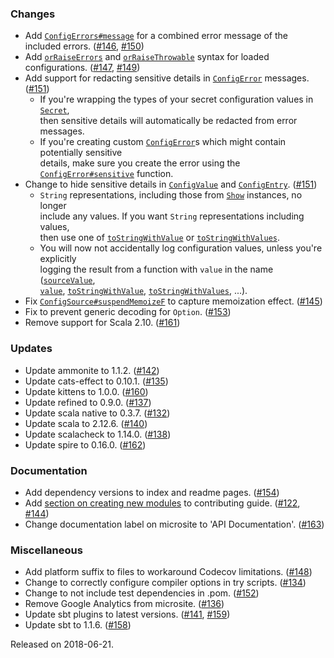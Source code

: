 ### Changes
- Add [`ConfigErrors#message`][ConfigErrors#message] for a combined error message of the included errors. ([#146][#146], [#150][#150])
- Add [`orRaiseErrors`][orRaiseErrors] and [`orRaiseThrowable`][orRaiseThrowable] syntax for loaded configurations. ([#147][#147], [#149][#149])
- Add support for redacting sensitive details in [`ConfigError`][ConfigError] messages. ([#151][#151])  
  - If you're wrapping the types of your secret configuration values in [`Secret`][Secret],  
    then sensitive details will automatically be redacted from error messages.
  - If you're creating custom [`ConfigError`][ConfigError]s which might contain potentially sensitive  
    details, make sure you create the error using the [`ConfigError#sensitive`][ConfigError#sensitive] function.
- Change to hide sensitive details in [`ConfigValue`][ConfigValue] and [`ConfigEntry`][ConfigEntry]. ([#151][#151])
  - `String` representations, including those from [`Show`][Show] instances, no longer  
    include any values. If you want `String` representations including values,  
    then use one of [`toStringWithValue`][toStringWithValue] or [`toStringWithValues`][toStringWithValues].
  - You will now not accidentally log configuration values, unless you're explicitly  
    logging the result from a function with `value` in the name ([`sourceValue`][sourceValue],  
    [`value`][value], [`toStringWithValue`][toStringWithValue], [`toStringWithValues`][toStringWithValues], ...).
- Fix [`ConfigSource#suspendMemoizeF`][suspendMemoizeF] to capture memoization effect. ([#145][#145])
- Fix to prevent generic decoding for `Option`. ([#153][#153])
- Remove support for Scala 2.10. ([#161][#161])

### Updates
- Update ammonite to 1.1.2. ([#142][#142])
- Update cats-effect to 0.10.1. ([#135][#135])
- Update kittens to 1.0.0. ([#160][#160])
- Update refined to 0.9.0.  ([#137][#137])
- Update scala native to 0.3.7. ([#132][#132])
- Update scala to 2.12.6. ([#140][#140])
- Update scalacheck to 1.14.0. ([#138][#138])
- Update spire to 0.16.0. ([#162][#162])

### Documentation
- Add dependency versions to index and readme pages. ([#154][#154])
- Add [section on creating new modules](https://cir.is/docs/contributing#creating-new-modules) to contributing guide. ([#122][#122], [#144][#144])
- Change documentation label on microsite to 'API Documentation'. ([#163][#163])

### Miscellaneous
- Add platform suffix to files to workaround Codecov limitations. ([#148][#148])
- Change to correctly configure compiler options in try scripts. ([#134][#134])
- Change to not include test dependencies in .pom. ([#152][#152])
- Remove Google Analytics from microsite. ([#136][#136])
- Update sbt plugins to latest versions. ([#141][#141], [#159][#159])
- Update sbt to 1.1.6. ([#158][#158])

[ConfigEntry]: https://cir.is/api/ciris/ConfigEntry.html
[ConfigError#sensitive]: https://cir.is/api/ciris/ConfigError$.html#sensitive(message:=>String,redactedMessage:=>String):ciris.ConfigError
[ConfigError]: https://cir.is/api/ciris/ConfigError.html
[ConfigErrors#message]: https://cir.is/api/ciris/ConfigErrors.html#message:String
[ConfigValue]: https://cir.is/api/ciris/ConfigValue.html
[orRaiseErrors]: https://cir.is/api/ciris/syntax$$EitherConfigErrorsFSyntax.html#orRaiseErrors(implicitF:ciris.api.MonadError[F,ciris.ConfigErrors]):F[T]
[orRaiseThrowable]: https://cir.is/api/ciris/syntax$$EitherConfigErrorsFSyntax.html#orRaiseThrowable(implicitF:ciris.api.MonadError[F,Throwable]):F[T]
[Secret]: https://cir.is/api/ciris/Secret.html
[Show]: https://typelevel.org/cats/typeclasses/show.html
[sourceValue]: https://cir.is/api/ciris/ConfigEntry.html#sourceValue:F[Either[ciris.ConfigError,S]]
[suspendMemoizeF]: https://cir.is/api/ciris/cats/effect/syntax$$CatsEffectConfigSourceIdSyntax.html#suspendMemoizeF[F[_]](implicitF:ciris.api.Apply[F],implicitL:cats.effect.LiftIO[F]):ciris.ConfigSource[[v]F[F[v]],K,V]
[toStringWithValue]: https://cir.is/api/ciris/ConfigValue.html#toStringWithValue:String
[toStringWithValues]: https://cir.is/api/ciris/ConfigEntry.html#toStringWithValues:String
[value]: https://cir.is/api/ciris/ConfigEntry.html#value:F[Either[ciris.ConfigError,V]]

[#122]: https://github.com/vlovgr/ciris/issues/122
[#132]: https://github.com/vlovgr/ciris/pull/132
[#134]: https://github.com/vlovgr/ciris/pull/134
[#135]: https://github.com/vlovgr/ciris/pull/135
[#136]: https://github.com/vlovgr/ciris/pull/136
[#137]: https://github.com/vlovgr/ciris/pull/137
[#138]: https://github.com/vlovgr/ciris/pull/138
[#140]: https://github.com/vlovgr/ciris/pull/140
[#141]: https://github.com/vlovgr/ciris/pull/141
[#142]: https://github.com/vlovgr/ciris/pull/142
[#144]: https://github.com/vlovgr/ciris/pull/144
[#145]: https://github.com/vlovgr/ciris/pull/145
[#146]: https://github.com/vlovgr/ciris/issues/146
[#147]: https://github.com/vlovgr/ciris/issues/147
[#148]: https://github.com/vlovgr/ciris/pull/148
[#149]: https://github.com/vlovgr/ciris/pull/149
[#150]: https://github.com/vlovgr/ciris/pull/150
[#151]: https://github.com/vlovgr/ciris/pull/151
[#152]: https://github.com/vlovgr/ciris/pull/152
[#153]: https://github.com/vlovgr/ciris/pull/153
[#154]: https://github.com/vlovgr/ciris/pull/154
[#158]: https://github.com/vlovgr/ciris/pull/158
[#159]: https://github.com/vlovgr/ciris/pull/159
[#160]: https://github.com/vlovgr/ciris/pull/160
[#161]: https://github.com/vlovgr/ciris/pull/161
[#162]: https://github.com/vlovgr/ciris/pull/162
[#163]: https://github.com/vlovgr/ciris/pull/163

Released on 2018-06-21.
